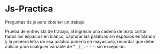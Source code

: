 # Js-Practica
Preguntas de js para obtener un trabajo

Prueba de entrevista de trabajo, al ingresar una cadena de texto cortar todos los espacios en blanco, capturar las palabras sin espacios en blanco
y la primera letra de esa palabra ponerla en mayuscula, recordar que debe aplicar para cualquier variable de * , / , .  - - -. sin excepción.